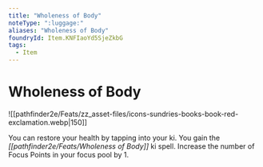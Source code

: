```yaml
---
title: "Wholeness of Body"
noteType: ":luggage:"
aliases: "Wholeness of Body"
foundryId: Item.KNFIaoYd5SjeZkbG
tags:
  - Item
---
```


# Wholeness of Body
![[pathfinder2e/Feats/zz_asset-files/icons-sundries-books-book-red-exclamation.webp|150]]

You can restore your health by tapping into your ki. You gain the _[[pathfinder2e/Feats/Wholeness of Body]]_ ki spell. Increase the number of Focus Points in your focus pool by 1.
